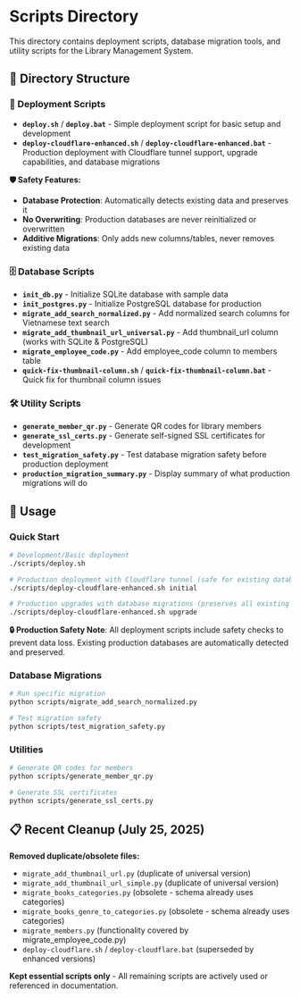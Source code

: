 # Scripts Directory

This directory contains deployment scripts, database migration tools, and utility scripts for the Library Management System.

## 📁 Directory Structure

### 🚀 Deployment Scripts
- **`deploy.sh`** / **`deploy.bat`** - Simple deployment script for basic setup and development
- **`deploy-cloudflare-enhanced.sh`** / **`deploy-cloudflare-enhanced.bat`** - Production deployment with Cloudflare tunnel support, upgrade capabilities, and database migrations

**🛡️ Safety Features:**
- **Database Protection**: Automatically detects existing data and preserves it
- **No Overwriting**: Production databases are never reinitialized or overwritten
- **Additive Migrations**: Only adds new columns/tables, never removes existing data

### 🗄️ Database Scripts
- **`init_db.py`** - Initialize SQLite database with sample data
- **`init_postgres.py`** - Initialize PostgreSQL database for production
- **`migrate_add_search_normalized.py`** - Add normalized search columns for Vietnamese text search
- **`migrate_add_thumbnail_url_universal.py`** - Add thumbnail_url column (works with SQLite & PostgreSQL)
- **`migrate_employee_code.py`** - Add employee_code column to members table
- **`quick-fix-thumbnail-column.sh`** / **`quick-fix-thumbnail-column.bat`** - Quick fix for thumbnail column issues

### 🛠️ Utility Scripts
- **`generate_member_qr.py`** - Generate QR codes for library members
- **`generate_ssl_certs.py`** - Generate self-signed SSL certificates for development
- **`test_migration_safety.py`** - Test database migration safety before production deployment
- **`production_migration_summary.py`** - Display summary of what production migrations will do

## 🔧 Usage

### Quick Start
```bash
# Development/Basic deployment
./scripts/deploy.sh

# Production deployment with Cloudflare tunnel (safe for existing databases)
./scripts/deploy-cloudflare-enhanced.sh initial

# Production upgrades with database migrations (preserves all existing data)
./scripts/deploy-cloudflare-enhanced.sh upgrade
```

**🔒 Production Safety Note**: All deployment scripts include safety checks to prevent data loss. Existing production databases are automatically detected and preserved.

### Database Migrations
```bash
# Run specific migration
python scripts/migrate_add_search_normalized.py

# Test migration safety
python scripts/test_migration_safety.py
```

### Utilities
```bash
# Generate QR codes for members
python scripts/generate_member_qr.py

# Generate SSL certificates
python scripts/generate_ssl_certs.py
```

## 📋 Recent Cleanup (July 25, 2025)

**Removed duplicate/obsolete files:**
- `migrate_add_thumbnail_url.py` (duplicate of universal version)
- `migrate_add_thumbnail_url_simple.py` (duplicate of universal version)
- `migrate_books_categories.py` (obsolete - schema already uses categories)
- `migrate_books_genre_to_categories.py` (obsolete - schema already uses categories)
- `migrate_members.py` (functionality covered by migrate_employee_code.py)
- `deploy-cloudflare.sh` / `deploy-cloudflare.bat` (superseded by enhanced versions)

**Kept essential scripts only** - All remaining scripts are actively used or referenced in documentation.
